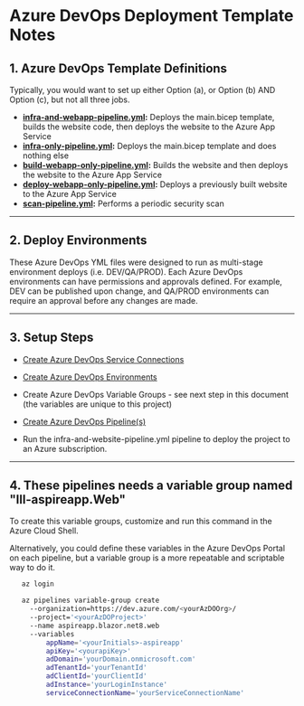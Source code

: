 # Azure DevOps Deployment Template Notes

## 1. Azure DevOps Template Definitions

Typically, you would want to set up either Option (a), or Option (b) AND Option (c), but not all three jobs.

- **[infra-and-webapp-pipeline.yml](infra-and-webapp-pipeline.yml):** Deploys the main.bicep template, builds the website code, then deploys the website to the Azure App Service
- **[infra-only-pipeline.yml](infra-only-pipeline.yml):** Deploys the main.bicep template and does nothing else
- **[build-webapp-only-pipeline.yml](build-webapp-only-pipeline.yml):** Builds the website and then deploys the website to the Azure App Service
- **[deploy-webapp-only-pipeline.yml](deploy-webapp-only-pipeline.yml):** Deploys a previously built website to the Azure App Service
- **[scan-pipeline.yml](scan-pipeline.yml):** Performs a periodic security scan

---

## 2. Deploy Environments

These Azure DevOps YML files were designed to run as multi-stage environment deploys (i.e. DEV/QA/PROD). Each Azure DevOps environments can have permissions and approvals defined. For example, DEV can be published upon change, and QA/PROD environments can require an approval before any changes are made.

---

## 3. Setup Steps

- [Create Azure DevOps Service Connections](https://docs.luppes.com/CreateServiceConnections/)

- [Create Azure DevOps Environments](https://docs.luppes.com/CreateDevOpsEnvironments/)

- Create Azure DevOps Variable Groups - see next step in this document (the variables are unique to this project)

- [Create Azure DevOps Pipeline(s)](https://docs.luppes.com/CreateNewPipeline/)

- Run the infra-and-website-pipeline.yml pipeline to deploy the project to an Azure subscription.

---

## 4. These pipelines needs a variable group named "lll-aspireapp.Web"

To create this variable groups, customize and run this command in the Azure Cloud Shell.

Alternatively, you could define these variables in the Azure DevOps Portal on each pipeline, but a variable group is a more repeatable and scriptable way to do it.

``` bash
   az login

   az pipelines variable-group create 
     --organization=https://dev.azure.com/<yourAzDOOrg>/ 
     --project='<yourAzDOProject>' 
     --name aspireapp.blazor.net8.web
     --variables 
         appName='<yourInitials>-aspireapp' 
         apiKey='<yourapiKey>'
         adDomain='yourDomain.onmicrosoft.com'
         adTenantId='yourTenantId'
         adClientId='yourClientId'
         adInstance='yourLoginInstance'
         serviceConnectionName='yourServiceConnectionName'
```
